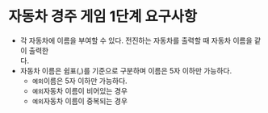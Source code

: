 # 자동차 경주 게임 1단계 요구사항

- 각 자동차에 이름을 부여할 수 있다. 전진하는 자동차를 출력할 때 자동차 이름을 같이 출력한  
  다.
- 자동차 이름은 쉼표(,)를 기준으로 구분하며 이름은 5자 이하만 가능하다.
    + `예외`이름은 5자 이하만 가능하다.
    + `예외`자동차 이름이 비어있는 경우
    + `예외`자동차 이름이 중복되는 경우